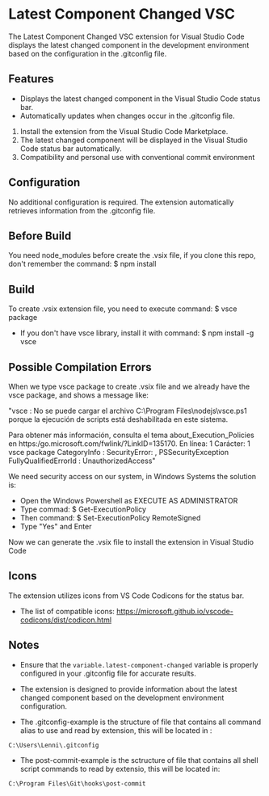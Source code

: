 # Latest Component Changed VSC

The Latest Component Changed VSC extension for Visual Studio Code displays the latest changed component in the development environment based on the configuration in the .gitconfig file.

## Features

- Displays the latest changed component in the Visual Studio Code status bar.
- Automatically updates when changes occur in the .gitconfig file.

1. Install the extension from the Visual Studio Code Marketplace.
2. The latest changed component will be displayed in the Visual Studio Code status bar automatically.
3. Compatibility and personal use with conventional commit environment

## Configuration

No additional configuration is required. The extension automatically retrieves information from the .gitconfig file.

## Before Build
You need node_modules before create the .vsix file, if you clone this repo, don't remember the command: $ npm install

## Build

To create .vsix extension file, you need to execute command: $ vsce package
- If you don't have vsce library, install it with command: $ npm install -g vsce

## Possible Compilation Errors
When we type vsce package to create .vsix file and we already have the vsce package, and shows a message like:

"vsce : No se puede cargar el archivo C:\Program Files\nodejs\vsce.ps1 porque la ejecución de scripts está deshabilitada en este sistema.

Para obtener más información,
consulta el tema about_Execution_Policies en https:/go.microsoft.com/fwlink/?LinkID=135170.
En línea: 1 Carácter: 1
vsce package
    CategoryInfo          : SecurityError: ,
    PSSecurityException
    FullyQualifiedErrorId : UnauthorizedAccess"

We need security access on our system, in Windows Systems the solution is:

- Open the Windows Powershell as EXECUTE AS ADMINISTRATOR
- Type commad: $ Get-ExecutionPolicy
- Then command: $ Set-ExecutionPolicy RemoteSigned
- Type "Yes" and Enter

Now we can generate the .vsix file to install the extension in Visual Studio Code

## Icons

The extension utilizes icons from VS Code Codicons for the status bar.
- The list of compatible icons: https://microsoft.github.io/vscode-codicons/dist/codicon.html

## Notes

- Ensure that the `variable.latest-component-changed` variable is properly configured in your .gitconfig file for accurate results.
- The extension is designed to provide information about the latest changed component based on the development environment configuration.

- The .gitconfig-example is the structure of file that contains all command alias to use and read by extension, this will be located in : 
```
C:\Users\Lenni\.gitconfig 
```
- The post-commit-example is the sctructure of file that contains all shell script commands to read by extensio, this will be located in:
```
C:\Program Files\Git\hooks\post-commit
```